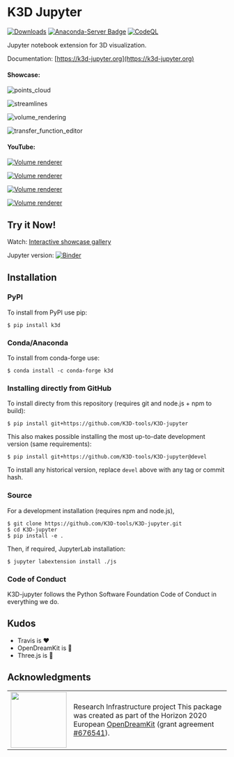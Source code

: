 # K3D Jupyter

[![Downloads](https://pepy.tech/badge/k3d)](https://pepy.tech/project/k3d)
[![Anaconda-Server Badge](https://anaconda.org/conda-forge/k3d/badges/downloads.svg)](https://anaconda.org/conda-forge/k3d)
[![CodeQL](https://github.com/K3D-tools/K3D-jupyter/workflows/CodeQL/badge.svg)](https://github.com/K3D-tools/K3D-jupyter/actions)

Jupyter notebook extension for 3D visualization.

Documentation: [https://k3d-jupyter.org](https://k3d-jupyter.org)

#### Showcase:

![points_cloud](imgs/points_cloud.gif)

![streamlines](imgs/streamlines.gif)

![volume_rendering](imgs/vr.gif)

![transfer_function_editor](imgs/tf_edit.gif)

#### YouTube:

[![Volume renderer](https://i3.ytimg.com/vi/zCeQ_ZXy_Ps/maxresdefault.jpg)](https://www.youtube.com/watch?v=zCeQ_ZXy_Ps)

[![Volume renderer](https://i3.ytimg.com/vi/9evYSq3ieVs/maxresdefault.jpg)](https://www.youtube.com/watch?v=9evYSq3ieVs)

[![Volume renderer](https://i3.ytimg.com/vi/DbCiauTuJrU/maxresdefault.jpg)](https://www.youtube.com/watch?v=DbCiauTuJrU)

[![Volume renderer](https://i3.ytimg.com/vi/wIbBpUlB5vc/maxresdefault.jpg)](https://www.youtube.com/watch?v=wIbBpUlB5vc)


## Try it Now!

Watch: [Interactive showcase gallery](https://k3d-jupyter.org/gallery/index.html)

Jupyter version: [![Binder](https://mybinder.org/badge.svg)](https://mybinder.org/v2/gh/K3D-tools/K3D-jupyter/main?filepath=index.ipynb)

## Installation

### PyPI

To install from PyPI use pip:

    $ pip install k3d

### Conda/Anaconda

To install from conda-forge use:

    $ conda install -c conda-forge k3d

### Installing directly from GitHub

To install directy from this repository (requires git and node.js + npm to build):

    $ pip install git+https://github.com/K3D-tools/K3D-jupyter

This also makes possible installing the most up-to-date development version (same requirements):

    $ pip install git+https://github.com/K3D-tools/K3D-jupyter@devel

To install any historical version, replace `devel` above with any tag or commit hash.

### Source

For a development installation (requires npm and node.js),

    $ git clone https://github.com/K3D-tools/K3D-jupyter.git
    $ cd K3D-jupyter
    $ pip install -e .

Then, if required, JupyterLab installation:

    $ jupyter labextension install ./js

### Code of Conduct
K3D-jupyter follows the Python Software Foundation Code of Conduct in everything we do.

## Kudos

- Travis is ❤️
- OpenDreamKit is 🚀
- Three.js is 🥇

## Acknowledgments

<table class="none">
<tr>
<td>
<img src="http://opendreamkit.org/public/logos/Flag_of_Europe.svg" width="128">
</td>
<td>
Research Infrastructure project
This package was created as part of the Horizon 2020 European
<a href="https://opendreamkit.org/">OpenDreamKit</a>
(grant agreement <a href="https://opendreamkit.org/">#676541</a>).
</td>
</tr>
</table>

